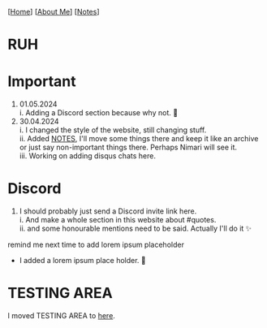[[Home](index.md)] [[About Me](ABOUT.md)] [[Notes](NOTES.md)]

# RUH

# Important
1. 01.05.2024    
   i. Adding a Discord section because why not. 🥰
1. 30.04.2024    
  i. I changed the style of the website, still changing stuff.    
  ii. Added [NOTES](NOTES.md), I'll move some things there and keep it like an archive or just say non-important things there. Perhaps Nimari will see it.    
  iii. Working on adding disqus chats here.    

# Discord
1. I should probably just send a Discord invite link here.     
  i. And make a whole section in this website about #quotes.     
  ii. and some honourable mentions need to be said. Actually I'll do it ✨    

remind me next time to add lorem ipsum placeholder    
- I added a lorem ipsum place holder. 💪

# TESTING AREA
I moved TESTING AREA to [here](NOTES.md).
